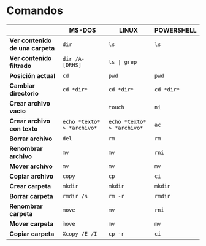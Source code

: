 # Comandos

&nbsp; | MS-DOS | LINUX | POWERSHELL
-| - | - | - 
**Ver contenido de una carpeta** | `dir` | `ls` | `ls`
**Ver contenido filtrado** | `dir /A-[DRHS]` | `ls \| grep` |
**Posición actual** | `cd` | `pwd` | `pwd`
**Cambiar directorio** | `cd *dir*` | `cd *dir*` | `cd *dir*`
**Crear archivo vacio** | | `touch` | `ni`
**Crear archivo con texto** | `echo *texto* > *archivo*` | `echo *texto* > *archivo*` | `ac`
**Borrar archivo** | `del` | `rm` | `rm`
**Renombrar archivo** | `mv` | `mv` | `rni`
**Mover archivo** | `mv` | `mv` | `mv`
**Copiar archivo** | `copy` | `cp` | `ci`
**Crear carpeta** | `mkdir` | `mkdir` | `mkdir`
**Borrar carpeta** | `rmdir /s` | `rm -r` | `rmdir`
**Renombrar carpeta** | `move` | `mv` | `rni`
**Mover carpeta** | `m̀ove` | `mv` | `mv`
**Copiar carpeta** | `Xcopy /E /I` | `cp -r` | `ci`
